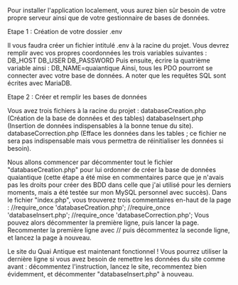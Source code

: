 Pour installer l'application localement, vous aurez bien sûr besoin de votre propre serveur ainsi que de votre gestionnaire de bases de données.

Etape 1 : Création de votre dossier .env

Il vous faudra créer un fichier intitulé .env à la racine du projet.
Vous devrez remplir avec vos propres coordonnées les trois variables suivantes :
DB_HOST
DB_USER
DB_PASSWORD
Puis ensuite, écrire la quatrième variable ainsi : DB_NAME=quaiantique
Ainsi, tous les PDO pourront se connecter avec votre base de données.
A noter que les requêtes SQL sont écrites avec MariaDB.


Etape 2 : Créer et remplir les bases de données

Vous avez trois fichiers à la racine du projet :
databaseCreation.php (Création de la base de données et des tables)
databaseInsert.php (Insertion de données indispensables à la bonne tenue du site).
databaseCorrection.php (Efface les données dans les tables ; ce fichier ne sera pas indispensable mais vous permettra de réinitialiser les données si besoin).

Nous allons commencer par décommenter tout le fichier "databaseCreation.php" pour lui ordonner de créer la base de données quaiantique (cette étape a été mise en commentaires parce que je n'avais pas les droits pour créer des BDD dans celle que j'ai utilisé pour les derniers moments, mais a été testée sur mon MySQL personnel avec succès).
Dans le fichier "index.php", vous trouverez trois commentaires en-haut de la page :
//require_once 'databaseCreation.php';
//require_once 'databaseInsert.php';
//require_once 'databaseCorrection.php';
Vous pouvez alors décommenter la première ligne, puis lancer la page.
Recommenter la première ligne avec // puis décommentez la seconde ligne, et lancez la page à nouveau.

Le site du Quai Antique est maintenant fonctionnel !
Vous pourrez utiliser la dernière ligne si vous avez besoin de remettre les données du site comme avant : décommentez l'instruction, lancez le site, recommentez bien évidemment, et décommenter "databaseInsert.php" à nouveau.
